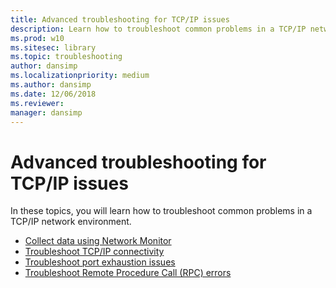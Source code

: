 ```yaml
---
title: Advanced troubleshooting for TCP/IP issues
description: Learn how to troubleshoot common problems in a TCP/IP network environment.
ms.prod: w10
ms.sitesec: library
ms.topic: troubleshooting
author: dansimp
ms.localizationpriority: medium
ms.author: dansimp
ms.date: 12/06/2018
ms.reviewer:
manager: dansimp
---
```


# Advanced troubleshooting for TCP/IP issues

In these topics, you will learn how to troubleshoot common problems in a TCP/IP network environment.

- [Collect data using Network Monitor](troubleshoot-tcpip-netmon.md)
- [Troubleshoot TCP/IP connectivity](troubleshoot-tcpip-connectivity.md)
- [Troubleshoot port exhaustion issues](troubleshoot-tcpip-port-exhaust.md)
- [Troubleshoot Remote Procedure Call (RPC) errors](troubleshoot-tcpip-rpc-errors.md)
